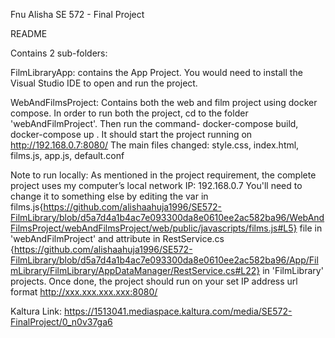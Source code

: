 Fnu Alisha SE 572 - Final Project

README

Contains 2 sub-folders:

FilmLibraryApp: contains the App Project. You would need to install the Visual Studio IDE to open and run the project.

WebAndFilmsProject: Contains both the web and film project using docker compose. In order to run both the project, cd to the folder 'webAndFilmProject'. Then run the command- docker-compose build, docker-compose up . It should start the project running on http://192.168.0.7:8080/ The main files changed: style.css, index.html, films.js, app.js, default.conf

Note to run locally: As mentioned in the project requirement, the complete project uses my computer’s local network IP: 192.168.0.7 You'll need to change it to something else by editing the var in films.js{https://github.com/alishaahuja1996/SE572-FilmLibrary/blob/d5a7d4a1b4ac7e093300da8e0610ee2ac582ba96/WebAndFilmsProject/webAndFilmsProject/web/public/javascripts/films.js#L5} file in 'webAndFilmProject' and attribute in RestService.cs
{https://github.com/alishaahuja1996/SE572-FilmLibrary/blob/d5a7d4a1b4ac7e093300da8e0610ee2ac582ba96/App/FilmLibrary/FilmLibrary/AppDataManager/RestService.cs#L22} in 'FilmLibrary' projects. Once done, the project should run on your set IP address url format http://xxx.xxx.xxx.xxx:8080/

Kaltura Link: https://1513041.mediaspace.kaltura.com/media/SE572-FinalProject/0_n0v37ga6
